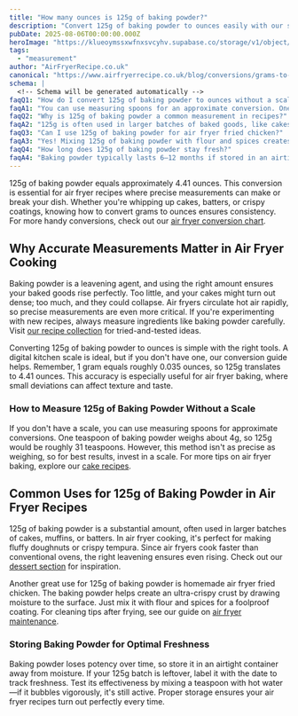 ```yaml
---
title: "How many ounces is 125g of baking powder?"
description: "Convert 125g of baking powder to ounces easily with our simple guide. Perfect for air fryer recipes and precise baking measurements."
pubDate: 2025-08-06T00:00:00.000Z
heroImage: "https://klueoymssxwfnxsvcyhv.supabase.co/storage/v1/object/public/Shmucket/125g-baking-powder-to-ounces.webp"
tags:
  - "measurement"
author: "AirFryerRecipe.co.uk"
canonical: "https://www.airfryerrecipe.co.uk/blog/conversions/grams-to-ounces/125g-baking-powder-to-ounces"
schema: |
  <!-- Schema will be generated automatically -->
faqQ1: "How do I convert 125g of baking powder to ounces without a scale?"
faqA1: "You can use measuring spoons for an approximate conversion. One teaspoon of baking powder weighs about 4g, so 125g equals roughly 31 teaspoons. However, this method isn't as precise as weighing, so for accurate results, a digital scale is best."
faqQ2: "Why is 125g of baking powder a common measurement in recipes?"
faqA2: "125g is often used in larger batches of baked goods, like cakes or muffins, where consistent leavening is crucial. In air fryer cooking, precise amounts ensure even rising and texture, especially for items like doughnuts or fried chicken coatings."
faqQ3: "Can I use 125g of baking powder for air fryer fried chicken?"
faqA3: "Yes! Mixing 125g of baking powder with flour and spices creates an ultra-crispy coating for air fryer fried chicken. The baking powder draws moisture to the surface, resulting in a perfect crunch without deep frying."
faqQ4: "How long does 125g of baking powder stay fresh?"
faqA4: "Baking powder typically lasts 6–12 months if stored in an airtight container. To test freshness, mix a teaspoon with hot water—if it bubbles, it's still active. Always label your container with the purchase date for reference."
---
```

<p>125g of baking powder equals approximately 4.41 ounces. This conversion is essential for air fryer recipes where precise measurements can make or break your dish. Whether you're whipping up cakes, batters, or crispy coatings, knowing how to convert grams to ounces ensures consistency. For more handy conversions, check out our <a href=https://www.airfryerrecipe.co.uk/air-fryer-conversion-chart>air fryer conversion chart</a>.</p>  

<h2>Why Accurate Measurements Matter in Air Fryer Cooking</h2>  
<p>Baking powder is a leavening agent, and using the right amount ensures your baked goods rise perfectly. Too little, and your cakes might turn out dense; too much, and they could collapse. Air fryers circulate hot air rapidly, so precise measurements are even more critical. If you're experimenting with new recipes, always measure ingredients like baking powder carefully. Visit <a href=https://www.airfryerrecipe.co.uk/recipes>our recipe collection</a> for tried-and-tested ideas.</p>  

<p>Converting 125g of baking powder to ounces is simple with the right tools. A digital kitchen scale is ideal, but if you don't have one, our conversion guide helps. Remember, 1 gram equals roughly 0.035 ounces, so 125g translates to 4.41 ounces. This accuracy is especially useful for air fryer baking, where small deviations can affect texture and taste.</p>  

<h3>How to Measure 125g of Baking Powder Without a Scale</h3>  
<p>If you don't have a scale, you can use measuring spoons for approximate conversions. One teaspoon of baking powder weighs about 4g, so 125g would be roughly 31 teaspoons. However, this method isn't as precise as weighing, so for best results, invest in a scale. For more tips on air fryer baking, explore our <a href=https://www.airfryerrecipe.co.uk/recipe-category/cakes>cake recipes</a>.</p>  

<h2>Common Uses for 125g of Baking Powder in Air Fryer Recipes</h2>  
<p>125g of baking powder is a substantial amount, often used in larger batches of cakes, muffins, or batters. In air fryer cooking, it's perfect for making fluffy doughnuts or crispy tempura. Since air fryers cook faster than conventional ovens, the right leavening ensures even rising. Check out our <a href=https://www.airfryerrecipe.co.uk/recipe-category/dessert>dessert section</a> for inspiration.</p>  

<p>Another great use for 125g of baking powder is homemade air fryer fried chicken. The baking powder helps create an ultra-crispy crust by drawing moisture to the surface. Just mix it with flour and spices for a foolproof coating. For cleaning tips after frying, see our guide on <a href=https://www.airfryerrecipe.co.uk/air-fryer-cleaner>air fryer maintenance</a>.</p>  

<h3>Storing Baking Powder for Optimal Freshness</h3>  
<p>Baking powder loses potency over time, so store it in an airtight container away from moisture. If your 125g batch is leftover, label it with the date to track freshness. Test its effectiveness by mixing a teaspoon with hot water—if it bubbles vigorously, it's still active. Proper storage ensures your air fryer recipes turn out perfectly every time.</p>
